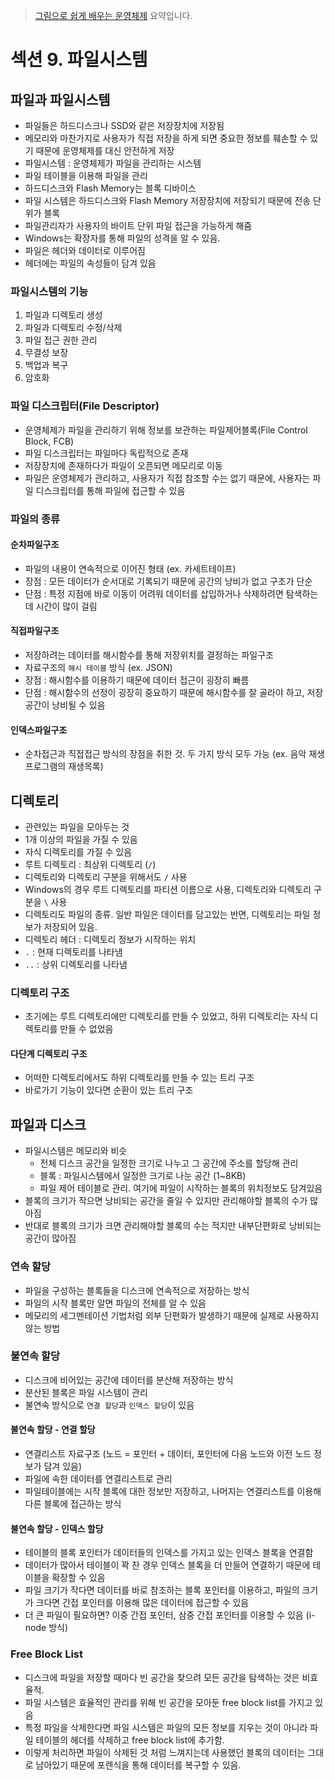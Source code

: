 > [그림으로 쉽게 배우는 운영체제](https://www.inflearn.com/course/%EB%B9%84%EC%A0%84%EA%B3%B5%EC%9E%90-%EC%9A%B4%EC%98%81%EC%B2%B4%EC%A0%9C/dashboard) 요약입니다.

# 섹션 9. 파일시스템
## 파일과 파일시스템
- 파일들은 하드디스크나 SSD와 같은 저장장치에 저장됨
- 메모리와 마찬가지로 사용자가 직접 저장을 하게 되면 중요한 정보를 훼손할 수 있기 때문에 운영체제를 대신 안전하게 저장
- 파일시스템 : 운영체제가 파일을 관리하는 시스템
- 파일 테이블을 이용해 파일을 관리 
- 하드디스크와 Flash Memory는 블록 디바이스
- 파일 시스템은 하드디스크와 Flash Memory 저장장치에 저장되기 때문에 전송 단위가 블록
- 파일관리자가 사용자의 바이트 단위 파일 접근을 가능하게 해줌
- Windows는 확장자를 통해 파일의 성격을 알 수 있음.
- 파일은 헤더와 데이터로 이루어짐
- 헤더에는 파일의 속성들이 담겨 있음

### 파일시스템의 기능
1. 파일과 디렉토리 생성
2. 파일과 디렉토리 수정/삭제
3. 파일 접근 권한 관리
4. 무결성 보장
5. 백업과 복구
6. 암호화

### 파일 디스크립터(File Descriptor)
- 운영체제가 파일을 관리하기 위해 정보를 보관하는 파일제어블록(File Control Block, FCB)
- 파일 디스크립터는 파일마다 독립적으로 존재
- 저장장치에 존재하다가 파일이 오픈되면 메모리로 이동
- 파일은 운영체제가 관리하고, 사용자가 직접 참조할 수는 없기 때문에, 사용자는 파일 디스크립터를 통해 파일에 접근할 수 있음

### 파일의 종류
#### 순차파일구조 
- 파일의 내용이 연속적으로 이어진 형태 (ex. 카세트테이프)
- 장점 : 모든 데이터가 순서대로 기록되기 때문에 공간의 낭비가 없고 구조가 단순
- 단점 : 특정 지점에 바로 이동이 어려워 데이터를 삽입하거나 삭제하려면 탐색하는데 시간이 많이 걸림
#### 직접파일구조
- 저장하려는 데이터를 해시함수를 통해 저장위치를 결정하는 파일구조
- 자료구조의 `해시 테이블` 방식 (ex. JSON)
- 장점 : 해시함수를 이용하기 때문에 데이터 접근이 굉장히 빠름
- 단점 : 해시함수의 선정이 굉장히 중요하기 때문에 해시함수를 잘 골라야 하고, 저장 공간이 낭비될 수 있음
#### 인덱스파일구조
- 순차접근과 직접접근 방식의 장점을 취한 것. 두 가지 방식 모두 가능 (ex. 음악 재생 프로그램의 재생목록)


## 디렉토리
- 관련있는 파일을 모아두는 것
- 1개 이상의 파일을 가질 수 있음
- 자식 디렉토리를 가질 수 있음
- 루트 디렉토리 : 최상위 디렉토리 (`/`)
- 디렉토리와 디렉토리 구분을 위해서도 `/` 사용
- Windows의 경우 루트 디렉토리를 파티션 이름으로 사용, 디렉토리와 디렉토리 구분을 `\` 사용
- 디렉토리도 파일의 종류. 일반 파일은 데이터를 담고있는 반면, 디렉토리는 파일 정보가 저장되어 있음.
- 디렉토리 헤더 : 디렉토리 정보가 시작하는 위치
- `.` : 현재 디렉토리를 나타냄
- `..` : 상위 디렉토리를 나타냄

### 디렉토리 구조
- 초기에는 루트 디렉토리에만 디렉토리를 만들 수 있었고, 하위 디렉토리는 자식 디렉토리를 만들 수 없었음
#### 다단계 디렉토리 구조
- 어떠한 디렉토리에서도 하위 디렉토리를 만들 수 있는 트리 구조
- 바로가기 기능이 있다면 순환이 있는 트리 구조


## 파일과 디스크
- 파일시스템은 메모리와 비슷
  - 전체 디스크 공간을 일정한 크기로 나누고 그 공간에 주소를 할당해 관리
  - 블록 : 파일시스템에서 일정한 크기로 나눈 공간 (1~8KB)
  - 파일 제어 테이블로 관리. 여기에 파일이 시작하는 블록의 위치정보도 담겨있음
- 블록의 크기가 작으면 낭비되는 공간을 줄일 수 있지만 관리해야할 블록의 수가 많아짐
- 반대로 블록의 크기가 크면 관리해야할 블록의 수는 적지만 내부단편화로 낭비되는 공간이 많아짐

### 연속 할당
- 파일을 구성하는 블록들을 디스크에 연속적으로 저장하는 방식
- 파일의 시작 블록만 알면 파일의 전체를 알 수 있음
- 메모리의 세그멘테이션 기법처럼 외부 단편화가 발생하기 때문에 실제로 사용하지 않는 방법
### 불연속 할당
- 디스크에 비어있는 공간에 데이터를 분산해 저장하는 방식
- 분산된 블록은 파일 시스템이 관리
- 불연속 방식으로 `연결 할당`과 `인덱스 할당`이 있음
#### 불연속 할당 - 연결 할당
- 연결리스트 자료구조 (노드 = 포인터 + 데이터, 포인터에 다음 노드와 이전 노드 정보가 담겨 있음)
- 파일에 속한 데이터를 연결리스트로 관리
- 파일테이블에는 시작 블록에 대한 정보만 저장하고, 나머지는 연결리스트를 이용해 다른 블록에 접근하는 방식
#### 불연속 할당 - 인덱스 할당
- 테이블의 블록 포인터가 데이터들의 인덱스를 가지고 있는 인덱스 블록을 연결함
- 데이터가 많아서 테이블이 꽉 찬 경우 인덱스 블록을 더 만들어 연결하기 때문에 테이블을 확장할 수 있음
- 파일 크기가 작다면 데이터를 바로 참조하는 블록 포인터를 이용하고, 파일의 크기가 크다면 간접 포인터를 이용해 많은 데이터에 접근할 수 있음
- 더 큰 파일이 필요하면? 이중 간접 포인터, 삼중 간접 포인터를 이용할 수 있음 (i-node 방식)

### Free Block List
- 디스크에 파일을 저장할 때마다 빈 공간을 찾으려 모든 공간을 탐색하는 것은 비효율적.
- 파일 시스템은 효율적인 관리를 위해 빈 공간을 모아둔 free block list를 가지고 있음
- 특정 파일을 삭제한다면 파일 시스템은 파일의 모든 정보를 지우는 것이 아니라 파일 테이블의 헤더를 삭제하고 free block list에 추가함.
- 이렇게 처리하면 파일이 삭제된 것 처럼 느껴지는데 사용했던 블록의 데이터는 그대로 남아있기 때문에 포렌식을 통해 데이터를 복구할 수 있음.
